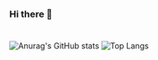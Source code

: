 ### Hi there 👋


#
![Anurag's GitHub stats](https://github-readme-stats.vercel.app/api?username=hhyeona&show_icons=true&theme=merko)
![Top Langs](https://github-readme-stats.vercel.app/api/top-langs/?username=hhyeona&layout=compact&theme=merko)
  
<!--
**hhyeona/hhyeona** is a ✨ _special_ ✨ repository because its `README.md` (this file) appears on your GitHub profile.

Here are some ideas to get you started:

- 🔭 I’m currently working on ...
- 🌱 I’m currently learning ...
- 👯 I’m looking to collaborate on ...
- 🤔 I’m looking for help with ...
- 💬 Ask me about ...
- 📫 How to reach me: ...
- 😄 Pronouns: ...
- ⚡ Fun fact: ...
-->
